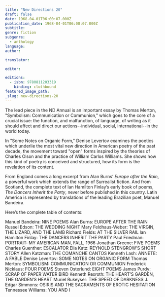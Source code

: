 ```yaml
---
title: "New Directions 20"
draft: false
date: 1968-04-01T06:00:07.000Z
publication_date: 1968-04-01T06:00:07.000Z
subtitle:
genre: fiction
subgenre:
  - anthology
language:
author:

translator:

editor:

editions:
  - isbn: 9780811203319
    binding: clothbound
featured_image_path:
_slug: new-directions-20
---
```


The lead piece in the ND Annual is an important essay by Thomas Merton, "Symbolism: Communication or Communion," which goes to the core of a crucial issue: the function, and malfunction, of language, of writing as it should affect and direct our actions--individual, social, international--in the world today.

In "Some Notes on Organic Form," Denise Levertov examines the poetics which underlie the most vital new direction in American poetry of the past decade, the movement toward "open" forms inspired by the theories of Charles Olson and the practice of William Carlos Williams. She shows how this kind of poetry is conceived and structured, how its form is the revelation of its content.

From England comes a long excerpt from Alan Burns’ _Europe after the Rain_, a powerful work which extends the range of Surrealist fiction. And from Scotland, the complete text of Ian Hamilton Finlay’s early book of poems, _The Dancers Inherit the Party_, never before published in this country. Latin America is represented by translations of the leading Brazilian poet, Manuel Bandeira.

Here’s the complete table of contents:

Manuel Bandeira: NINE POEMS Alan Burns: EUROPE AFTER THE RAIN Russel Edson: THE WEDDING NIGHT Mary Feldhaus-Weber: THE VIRGIN, THE LIZARD, AND THE LAMB Richard Fields: AT THE SILVER RAIL Ian Hamilton Finlay: THE DANCERS INHERIT THE PARTY Paul Friedman: PORTRAIT: MY AMERICAN MAN, FALL, 1966 Jonathan Greene: FIVE POEMS Charles Guenther: ESCALATOR Elia Katz: REYNOLD STENGROW’S SHORT STORY Allen Katzman: THE COMANCHE CANTOS Kenneth Lash: ANNETE: A FABLE Denise Levertov: SOME NOTES ON ORGANIC FORM Thomas Merton: SYMBOLISM: COMMUNICATION OR COMMUNION Frederick Nicklaus: FOUR POEMS Steven Osterlund: EIGHT POEMS James Purdy: SCRAP OF PAPER WATER BIRD Kenneth Rexroth: THE HEART’S GARDEN, THE GARDEN’S HEART Muriel Rukeyser: THE SPEED OF DARKNESS J. Edgar Simmons: OSIRIS AND THE SACRAMENTS OF EROTIC HESITATION Tennessee Williams: YOU AND I

